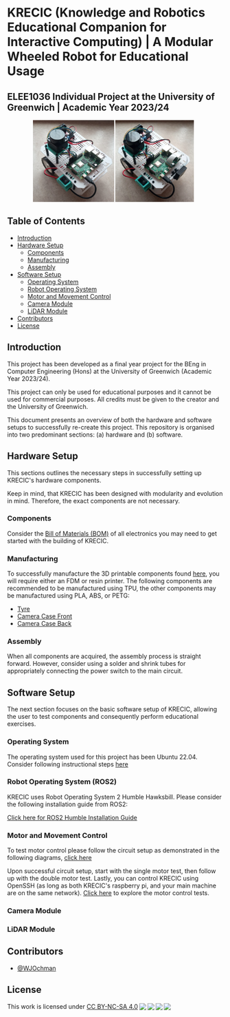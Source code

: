 # KRECIC (Knowledge and Robotics Educational Companion for Interactive Computing) | A Modular Wheeled Robot for Educational Usage
## ELEE1036 Individual Project at the University of Greenwich | Academic Year 2023/24

<p align="center">
  <img src="krecic_design/images/photographs/krecic_lidar_cam_configuration.png" alt="krecic_image" style="width: 375px; margin-right: 10px;"/>
</p>

## Table of Contents
- [Introduction](#introduction)
- [Hardware Setup](#hardware-setup)
  - [Components](#components)
  - [Manufacturing](#manufacturing)
  - [Assembly](#assembly)
- [Software Setup](#software-setup)
  - [Operating System](#operating-system)
  - [Robot Operating System](#robot-operating-system)
  - [Motor and Movement Control](#motor-and-movement-control)
  - [Camera Module](#camera-module)
  - [LiDAR Module](#lidar-module)
- [Contributors](#contributors)
- [License](#license) 

## Introduction
This project has been developed as a final year project for the BEng in Computer Engineering (Hons) at the University of Greenwich (Academic Year 2023/24). 

This project can only be used for educational purposes and it cannot be used for commercial purposes. All credits must be given to the creator and the University of Greenwich. 

This document presents an overview of both the hardware and software setups to successfully re-create this project. This repository is organised into two predominant sections: (a) hardware and (b) software.

## Hardware Setup
This sections outlines the necessary steps in successfully setting up KRECIC's hardware components. 

Keep in mind, that KRECIC has been designed with modularity and evolution in mind. Therefore, the exact components are not necessary. 

### Components
Consider the [Bill of Materials (BOM)](/krecic_design/electronics/KRECIC_BOM.pdf) of all electronics you may need to get started with the building of KRECIC.

### Manufacturing 
To successfully manufacture the 3D printable components found [here](/krecic_design/stl_files/), you will require either an FDM or resin printer. The following components are recommended to be manufactured using TPU, the other components may be manufactured using PLA, ABS, or PETG:
- [Tyre](/krecic_design/stl_files/tyre.stl)
- [Camera Case Front](/krecic_design/stl_files/raspi_camera_front.stl)
- [Camera Case Back](/krecic_design/stl_files/raspi_camera_back.stl)

### Assembly
When all components are acquired, the assembly process is straight forward. However, consider using a solder and shrink tubes for appropriately connecting the power switch to the main circuit. 

## Software Setup
The next section focuses on the basic software setup of KRECIC, allowing the user to test components and consequently perform educational exercises. 

### Operating System
The operating system used for this project has been Ubuntu 22.04. Consider following instructional steps [here](https://ubuntu.com/tutorials/how-to-install-ubuntu-desktop-on-raspberry-pi-4#1-overview)

### Robot Operating System (ROS2)
KRECIC uses Robot Operating System 2 Humble Hawksbill. Please consider the following installation guide from ROS2:

[Click here for ROS2 Humble Installation Guide](https://docs.ros.org/en/humble/Installation/Ubuntu-Install-Debians.html)

### Motor and Movement Control
To test motor control please follow the circuit setup as demonstrated in the following diagrams, [click here](/krecic_design/electronics/diagrams/testing_circuits/motor_test_diagrams.pdf)

Upon successful circuit setup, start with the single motor test, then follow up with the double motor test. Lastly, you can control KRECIC using OpenSSH (as long as both KRECIC's raspberry pi, and your main machine are on the same network). [Click here](/krecic_code/motor_control/) to explore the motor control tests.

### Camera Module

### LiDAR Module

## Contributors
- [@WJOchman](https://github.com/WJOchman)

## License
<p xmlns:cc="http://creativecommons.org/ns#" >This work is licensed under <a href="http://creativecommons.org/licenses/by-nc-sa/4.0/?ref=chooser-v1" target="_blank" rel="license noopener noreferrer" style="display:inline-block;">CC BY-NC-SA 4.0<img style="height:22px!important;margin-left:3px;vertical-align:text-bottom;" src="https://mirrors.creativecommons.org/presskit/icons/cc.svg?ref=chooser-v1"><img style="height:22px!important;margin-left:3px;vertical-align:text-bottom;" src="https://mirrors.creativecommons.org/presskit/icons/by.svg?ref=chooser-v1"><img style="height:22px!important;margin-left:3px;vertical-align:text-bottom;" src="https://mirrors.creativecommons.org/presskit/icons/nc.svg?ref=chooser-v1"><img style="height:22px!important;margin-left:3px;vertical-align:text-bottom;" src="https://mirrors.creativecommons.org/presskit/icons/sa.svg?ref=chooser-v1"></a></p>
